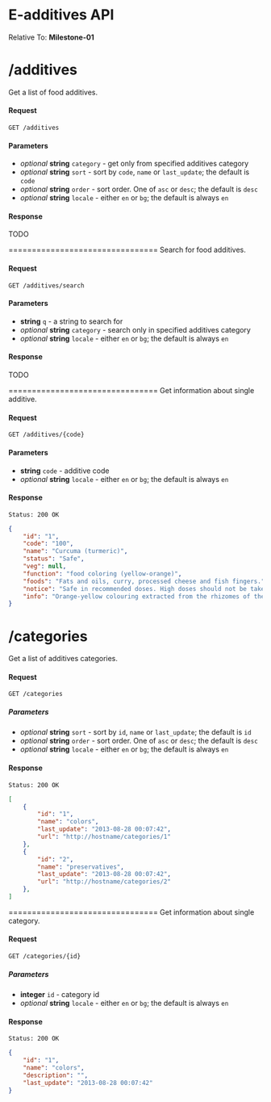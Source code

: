 E-additives API
==================

Relative To: **Milestone-01**

# /additives

Get a list of food additives.

#### Request

    GET /additives

#### Parameters 

  * *optional* **string** `category` - get only from specified additives category
  * *optional* **string** `sort` - sort by `code`, `name` or `last_update`; the default is `code`
  * *optional* **string** `order` - sort order. One of `asc` or `desc`; the default is `desc`
  * *optional* **string** `locale` - either `en` or `bg`; the default is always `en`

#### Response

TODO

================================
Search for food additives. 

#### Request

    GET /additives/search
    
#### Parameters

  * **string** `q` - a string to search for
  * *optional* **string** `category` - search only in specified additives category
  * *optional* **string** `locale` - either `en` or `bg`; the default is always `en`

#### Response

TODO

================================
Get information about single additive.

#### Request

    GET /additives/{code}

#### Parameters

  * **string** `code` - additive code
  * *optional* **string** `locale` - either `en` or `bg`; the default is always `en`

#### Response

    Status: 200 OK

```json
{
    "id": "1",
    "code": "100",
    "name": "Curcuma (turmeric)",
    "status": "Safe",
    "veg": null,
    "function": "food coloring (yellow-orange)",
    "foods": "Fats and oils, curry, processed cheese and fish fingers.",
    "notice": "Safe in recommended doses. High doses should not be taken by people with gallstones, obstructive jaundice, acute bilious colic or toxic liver disorders.",
    "info": "Orange-yellow colouring extracted from the rhizomes of the turmeric plant."
}
```


# /categories

Get a list of additives categories.

#### Request

    GET /categories

##### Parameters

  * *optional* **string** `sort` - sort by `id`, `name` or `last_update`; the default is `id`
  * *optional* **string** `order` - sort order. One of `asc` or `desc`; the default is `desc`
  * *optional* **string**  `locale` - either `en` or `bg`; the default is always `en`

#### Response

    Status: 200 OK

```json
[
    {
        "id": "1",
        "name": "colors",
        "last_update": "2013-08-28 00:07:42",
        "url": "http://hostname/categories/1"
    },
    {
        "id": "2",
        "name": "preservatives",
        "last_update": "2013-08-28 00:07:42",
        "url": "http://hostname/categories/2"
    },
]
```

================================
Get information about single category.

#### Request

    GET /categories/{id}

##### Parameters


  * **integer** `id` - category id
  * *optional* **string** `locale` - either `en` or `bg`; the default is always `en`

#### Response

    Status: 200 OK

```json
{
    "id": "1",
    "name": "colors",
    "description": "",
    "last_update": "2013-08-28 00:07:42"
}
```
